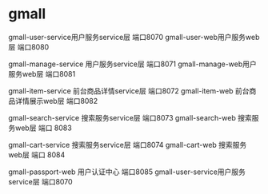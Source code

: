 # gmall
gmall-user-service用户服务service层 端口8070
gmall-user-web用户服务web层 端口8080

gmall-manage-service 用户服务service层 端口8071
gmall-manage-web用户服务web层 端口8081

gmall-item-service 前台商品详情service层 端口8072
gmall-item-web  前台商品详情展示web层 端口8082

gmall-search-service  搜索服务service层 端口8073
gmall-search-web   搜索服务web层  端口 8083

gmall-cart-service  搜索服务service层 端口8074
gmall-cart-web   搜索服务web层  端口 8084

gmall-passport-web 用户认证中心 端口8085
gmall-user-service用户服务service层 端口8070